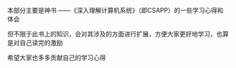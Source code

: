 本部分主要是神书 ——《深入理解计算机系统》（即CSAPP）的一些学习心得和体会

但不限于此书上的知识，会对其涉及的方面进行扩展，方便大家更好地学习，也算是对自己读完的激励

希望大家也多多贡献自己的学习心得
